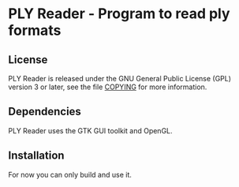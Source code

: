 PLY Reader - Program to read ply formats
=============================

License
-------

PLY Reader is released under the GNU General Public License (GPL) version 3 or
later, see the file [COPYING](COPYING) for more information.

Dependencies
------------

PLY Reader uses the GTK GUI toolkit and OpenGL.

Installation
------------

For now you can only build and use it.
